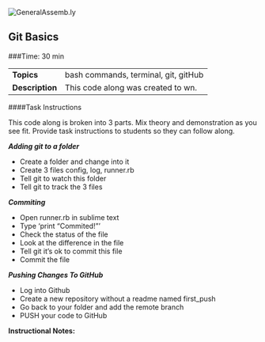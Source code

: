 ![GeneralAssemb.ly](http://studio.generalassemb.ly/GA_Slide_Assets/Code_along_icon_md.png)

## Git Basics


###Time: 30 min

| | |
| ------------- |:-------------|
| __Topics__ | bash commands, terminal, git, gitHub| 
| __Description__| This code along was created to wn.|    
 


####Task Instructions

This code along is broken into 3 parts. Mix theory and demonstration as you see fit. Provide task instructions to students so they can follow along.

**_Adding git to a folder_**

-	Create a folder and change into it
-	Create 3 files config, log, runner.rb
-	Tell git to watch this folder
-	Tell git to track the 3 files

**_Commiting_**

-	Open runner.rb in sublime text
-	Type ‘print “Commited!”’
-	Check the status of the file
-	Look at the difference in the file
-	Tell git it’s ok to commit this file
-	Commit the file

**_Pushing Changes To GitHub_**

-	Log into Github
-	Create a new repository without a readme named first\_push
-	Go back to your folder and add the remote branch
-	PUSH your code to GitHub

**Instructional Notes:**
